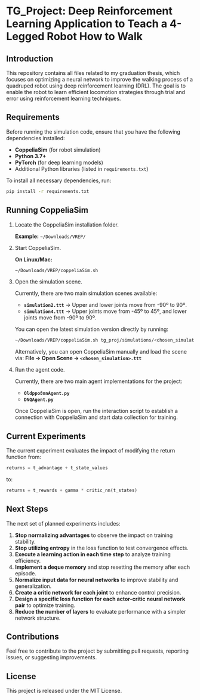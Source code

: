 # TG_Project: Deep Reinforcement Learning Application to Teach a 4-Legged Robot How to Walk

## Introduction

This repository contains all files related to my graduation thesis, which focuses on optimizing a neural network to improve the walking process of a quadruped robot using deep reinforcement learning (DRL). The goal is to enable the robot to learn efficient locomotion strategies through trial and error using reinforcement learning techniques.

## Requirements

Before running the simulation code, ensure that you have the following dependencies installed:

- **CoppeliaSim** (for robot simulation)
- **Python 3.7+**
- **PyTorch** (for deep learning models)
- Additional Python libraries (listed in `requirements.txt`)

To install all necessary dependencies, run:
```bash
pip install -r requirements.txt
```

## Running CoppeliaSim

1. Locate the CoppeliaSim installation folder.
   
   **Example:** `~/Downloads/VREP/`
   
2. Start CoppeliaSim.
   
   **On Linux/Mac:**
   ```bash
   ~/Downloads/VREP/coppeliaSim.sh
   ```
   
3. Open the simulation scene.
   
   Currently, there are two main simulation scenes available:
   
   - **`simulation2.ttt`** → Upper and lower joints move from -90º to 90º.
   - **`simulation4.ttt`** → Upper joints move from -45º to 45º, and lower joints move from -90º to 90º.
   
   You can open the latest simulation version directly by running:
   ```bash
   ~/Downloads/VREP/coppeliaSim.sh tg_proj/simulations/<chosen_simulation>.ttt
   ```
   Alternatively, you can open CoppeliaSim manually and load the scene via:
   **File -> Open Scene -> `<chosen_simulation>.ttt`**
   
4. Run the agent code.
   
   Currently, there are two main agent implementations for the project:
   - **`Oldppo8nnAgent.py`**
   - **`DNQAgent.py`**
   
   Once CoppeliaSim is open, run the interaction script to establish a connection with CoppeliaSim and start data collection for training.

## Current Experiments

The current experiment evaluates the impact of modifying the return function from:
```python
returns = t_advantage + t_state_values
```
to:
```python
returns = t_rewards + gamma * critic_nn(t_states)
```

## Next Steps

The next set of planned experiments includes:

1. **Stop normalizing advantages** to observe the impact on training stability.
2. **Stop utilizing entropy** in the loss function to test convergence effects.
3. **Execute a learning action in each time step** to analyze training efficiency.
4. **Implement a deque memory** and stop resetting the memory after each episode.
5. **Normalize input data for neural networks** to improve stability and generalization.
6. **Create a critic network for each joint** to enhance control precision.
7. **Design a specific loss function for each actor-critic neural network pair** to optimize training.
8. **Reduce the number of layers** to evaluate performance with a simpler network structure.

## Contributions

Feel free to contribute to the project by submitting pull requests, reporting issues, or suggesting improvements. 

## License

This project is released under the MIT License.



